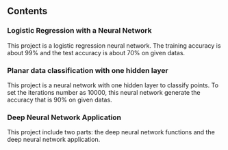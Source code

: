 <h2>Contents</h2>

<h3>Logistic Regression with a Neural Network </h3>
This project is a logistic regression neural network. The training accuracy is about 99% and the test accuracy is about 70% on given datas.

<h3>Planar data classification with one hidden layer </h3>
This project is a neural network with one hidden layer to classify points. To set the iterations number as 10000, this neural network generate the accuracy that is 90% on given datas.

<h3> Deep Neural Network Application </h3>
This project include two parts: the deep neural network functions and the deep neural network application.
